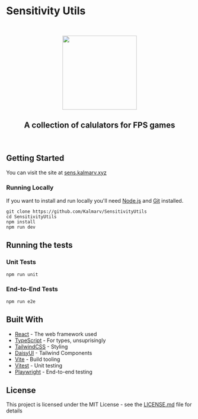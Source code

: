 # Sensitivity Utils

<br>
<p align="center">
  <img width="200" height="200" src="https://raw.githubusercontent.com/Kalmarv/SensitivityUtils/master/public/assets/pictures/android-chrome-512x512.png">
</p>
<h2 align="center">A collection of calulators for FPS games</h2>
<br>

## Getting Started

You can visit the site at [sens.kalmarv.xyz](https://sens.kalmarv.xyz/)

### Running Locally

If you want to install and run locally you'll need [Node.js](https://nodejs.org/) and [Git](https://git-scm.com/) installed.

```console
git clone https://github.com/Kalmarv/SensitivityUtils
cd SensitivityUtils
npm install
npm run dev
```

## Running the tests

### Unit Tests

```console
npm run unit
```

### End-to-End Tests

```console
npm run e2e
```

## Built With

- [React](https://reactjs.org/) - The web framework used
- [TypeScript](https://www.typescriptlang.org/) - For types, unsuprisingly
- [TailwindCSS](https://tailwindcss.com/) - Styling
- [DaisyUI](https://daisyui.com/) - Tailwind Components
- [Vite](https://vitejs.dev/) - Build tooling
- [Vitest](https://vitest.dev/) - Unit testing
- [Playwright](https://playwright.dev/) - End-to-end testing

## License

This project is licensed under the MIT License - see the [LICENSE.md](LICENSE) file for details
